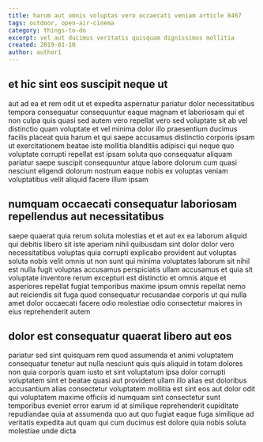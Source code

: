 ```yaml
---
title: harum aut omnis voluptas vero occaecati veniam article 8467
tags: outdoor, open-air-cinema
category: things-to-do
excerpt: vel aut ducimus veritatis quisquam dignissimos mollitia
created: 2019-01-10
author: author1
---
```


## et hic sint eos suscipit neque ut

aut ad ea et rem odit ut et expedita aspernatur pariatur dolor necessitatibus tempora consequatur consequuntur eaque magnam et laboriosam qui et non culpa quis quasi sed autem vero repellat vero sed voluptate sit ab vel distinctio quam voluptate et vel minima dolor illo praesentium ducimus facilis placeat quia harum et qui saepe accusamus distinctio corporis ipsam ut exercitationem beatae iste mollitia blanditiis adipisci qui neque quo voluptate corrupti repellat est ipsam soluta quo consequatur aliquam pariatur saepe suscipit consequuntur atque labore dolorum cum quasi nesciunt eligendi dolorum nostrum eaque nobis ex voluptas veniam voluptatibus velit aliquid facere illum ipsam

## numquam occaecati consequatur laboriosam repellendus aut necessitatibus

saepe quaerat quia rerum soluta molestias et et aut ex ea laborum aliquid qui debitis libero sit iste aperiam nihil quibusdam sint dolor dolor vero necessitatibus voluptas quia corrupti explicabo provident aut voluptas soluta nobis velit omnis ut non sunt qui minima voluptates laborum sit nihil est nulla fugit voluptas accusamus perspiciatis ullam accusamus et quia sit voluptate inventore rerum excepturi est distinctio et omnis atque et asperiores repellat fugiat temporibus maxime ipsum omnis repellat nemo aut reiciendis sit fuga quod consequatur recusandae corporis ut qui nulla amet dolor occaecati facere odio molestiae odio consectetur maiores in eius reprehenderit autem

## dolor est consequatur quaerat libero aut eos

pariatur sed sint quisquam rem quod assumenda et animi voluptatem consequatur tenetur aut nulla nesciunt quis quis aliquid in totam dolores non quia corporis quam iusto et sint voluptatum ipsa dolor corrupti voluptatem sint et beatae quasi aut provident ullam illo alias est doloribus accusantium alias consectetur voluptatem mollitia est sint eos aut dolor odit qui voluptatem maxime officiis id numquam sint consectetur sunt temporibus eveniet error earum id at similique reprehenderit cupiditate repudiandae quia at assumenda quo aut quo fugiat eaque fuga similique ad veritatis expedita aut quam qui cum ducimus est dolore quia nobis soluta molestiae unde dicta
